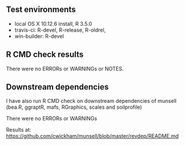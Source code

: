 ## Test environments
* local OS X 10.12.6 install, R 3.5.0
* travis-ci: R-devel, R-release, R-oldrel, 
* win-builder: R-devel

## R CMD check results
There were no ERRORs or WARNINGs or NOTES.

## Downstream dependencies
I have also run R CMD check on downstream dependencies of munsell (bea.R, ggraptR, mafs, RGraphics, scales and soilprofile)

There were no ERRORs or WARNINGs

Results at: https://github.com/cwickham/munsell/blob/master/revdep/README.md


